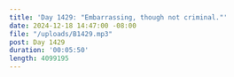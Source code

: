 ```yaml
---
title: 'Day 1429: "Embarrassing, though not criminal."'
date: 2024-12-18 14:47:00 -08:00
file: "/uploads/B1429.mp3"
post: Day 1429
duration: '00:05:50'
length: 4099195
---
```


